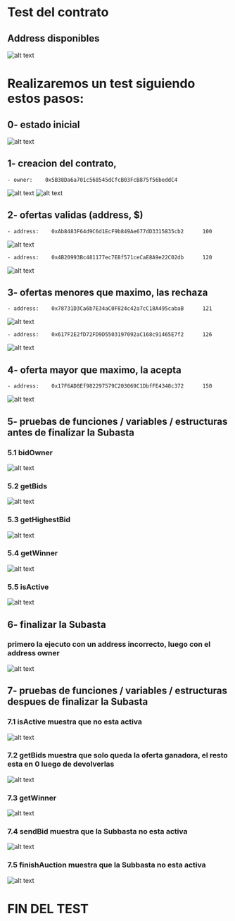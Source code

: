# Test del contrato
## Address disponibles
![alt text](image.png)

# Realizaremos un test siguiendo estos pasos:
## 0- estado inicial
![alt text](image-1.png)

## 1- creacion del contrato,
    - owner:    0x5B38Da6a701c568545dCfcB03FcB875f56beddC4
![alt text](image-2.png)
![alt text](image-3.png)

## 2- ofertas validas (address, $)
    - address:    0xAb8483F64d9C6d1EcF9b849Ae677dD3315835cb2      100
![alt text](image-4.png)

    - address:    0x4B20993Bc481177ec7E8f571ceCaE8A9e22C02db      120
![alt text](image-5.png)

## 3- ofertas menores que maximo, las rechaza
    - address:    0x78731D3Ca6b7E34aC0F824c42a7cC18A495cabaB      121
![alt text](image-6.png)

    - address:    0x617F2E2fD72FD9D5503197092aC168c91465E7f2      126
![alt text](image-7.png)

## 4- oferta mayor que maximo, la acepta
    - address:    0x17F6AD8Ef982297579C203069C1DbfFE4348c372      150
![alt text](image-8.png)

## 5- pruebas de funciones / variables / estructuras antes de finalizar la Subasta
### 5.1 bidOwner
![alt text](image-9.png)

### 5.2 getBids
![alt text](image-10.png)

### 5.3 getHighestBid
![alt text](image-11.png)

### 5.4 getWinner
![alt text](image-12.png)

### 5.5 isActive
![alt text](image-13.png)

## 6- finalizar la Subasta
### primero la ejecuto con un address incorrecto, luego con el address owner
![alt text](image-14.png)

## 7- pruebas de funciones / variables / estructuras despues de finalizar la Subasta
### 7.1 isActive muestra que no esta activa
![alt text](image-15.png)

### 7.2 getBids muestra que solo queda la oferta ganadora, el resto esta en 0 luego de devolverlas
![alt text](image-16.png)

### 7.3 getWinner
![alt text](image-17.png)

### 7.4 sendBid muestra que la Subbasta no esta activa
![alt text](image-18.png)

### 7.5 finishAuction muestra que la Subbasta no esta activa
![alt text](image-19.png)


# FIN DEL TEST 





